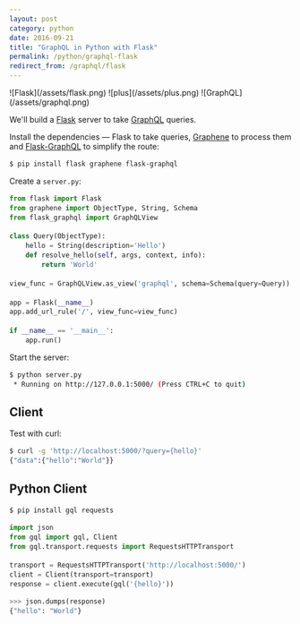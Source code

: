 ```yaml
---
layout: post
category: python
date: 2016-09-21
title: "GraphQL in Python with Flask"
permalink: /python/graphql-flask
redirect_from: /graphql/flask
---
```

<div class="wide-logos" markdown="1">
![Flask](/assets/flask.png)
![plus](/assets/plus.png)
![GraphQL](/assets/graphql.png)
</div>

We'll build a [Flask](http://flask.pocoo.org/) server to take
[GraphQL](http://graphql.org/) queries.

Install the dependencies — Flask to take queries,
[Graphene](http://graphene-python.org/) to process them and
[Flask-GraphQL](https://github.com/graphql-python/flask-graphql) to simplify
the route:

```sh
$ pip install flask graphene flask-graphql
```
Create a `server.py`:

```python
from flask import Flask
from graphene import ObjectType, String, Schema
from flask_graphql import GraphQLView

class Query(ObjectType):
    hello = String(description='Hello')
    def resolve_hello(self, args, context, info):
        return 'World'

view_func = GraphQLView.as_view('graphql', schema=Schema(query=Query))

app = Flask(__name__)
app.add_url_rule('/', view_func=view_func)

if __name__ == '__main__':
    app.run()
```
Start the server:

```sh
$ python server.py
 * Running on http://127.0.0.1:5000/ (Press CTRL+C to quit)
```

## Client

Test with curl:

```sh
$ curl -g 'http://localhost:5000/?query={hello}'
{"data":{"hello":"World"}}
```

## Python Client

```sh
$ pip install gql requests
```
```python
import json
from gql import gql, Client
from gql.transport.requests import RequestsHTTPTransport

transport = RequestsHTTPTransport('http://localhost:5000/')
client = Client(transport=transport)
response = client.execute(gql('{hello}'))
```
```python
>>> json.dumps(response)
{"hello": "World"}
```

